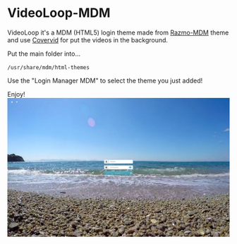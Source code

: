 # VideoLoop-MDM
VideoLoop it's a MDM (HTML5) login theme made from <a href="https://github.com/jamyouss/Razmo-MDM">Razmo-MDM</a> theme and use <a href="http://github.com/stefanerickson/covervid">Covervid</a> for put the videos in the background.

Put the main folder into...

```
/usr/share/mdm/html-themes
```
Use the "Login Manager MDM" to select the theme you just added!

Enjoy!
![VideoLoop](screen.png)
